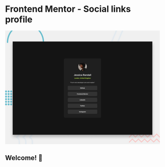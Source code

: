 # Frontend Mentor - Social links profile

![Design preview for the Social links profile coding challenge](./preview.jpg)

## Welcome! 👋
